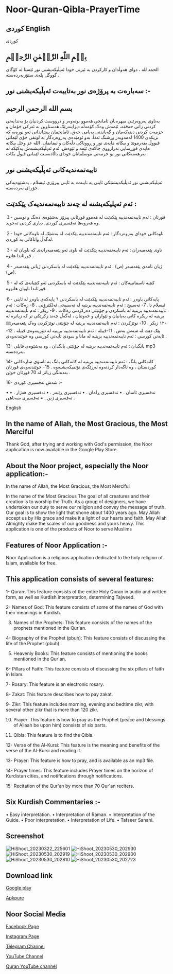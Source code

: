 # Noor-Quran-Qibla-PrayerTime

## کوردی English

کوردی

## بِسۡمِ اللّٰهِ الرَّحۡمٰنِ الرَّحِيۡمِ

الحمد لله ، دوای هەوڵدان و کارکردن بە ئیزنی خودا ئەپڵیکەیشنی نور ئێستا لە کۆگای گووگل پلەی ستۆربەردەستە .

## سەبارەت بە پرۆژەی نور بەتایبەت ئەپڵیکەیشنی نور :-

## بسم الله الرحمن الرحيم

بەناوی پەروەرێنی میهرەبان
ئامانجی هەموو بونەوەر و درووست کردنیان بۆ بەندایەتی کردنی زاتی حەققە، ئێمەش وەک کۆمەڵە دیزاینەرێک هەستاوین بە ئەرکی خۆمان و خزمەت کردنی دینەکەمان و گەیاندنی پەیامی حەق، ئامانجمان پیشاندانی ئەو نورەیە کە نزیکەی 1400 لەمەوبەر پڕشنگ ئەدا.
بەو ئومێدەی پەروەردگار بە لوتفی خۆی لێمانی قبووڵ بفەرموێ و بیکاتە مایەی نور و ڕووناکی دڵەکان و ئیمانمان. الله عز وجل بیکاتە مایەی قوڕسایی تەرازووی چاکەی ئێمە و ئێوەش.
ئەم ئەپڵیکەیشنەش یەکێکە لە بەرهەمەکانی نور بۆ خزمەتی موسڵمانان خودای باڵادەست لێمانی قبوڵ بکات

## تایبەتمەندیەکانی ئەپڵیکەیشنی نور  


 ئەپلیکەیشنی نور   ئەپڵیکەیشنێکی ئاینی یە تایبەت بە ئاینی پیرۆزی ئیسلام ، بەشێوەیەکی خۆڕای بەردەستە.

## ئەم ئەپلیکەیشنە لە چەند تایبەتمەندیەک پێکدێت :

１- قورئان : ئەم تایبەتمەندییە پێکدێت لە هەموو قورئانی پیرۆز بەشێوەی دەنگ و نوسین وە هەروەها تەفسیری کوردی، دیاری کردنی تەجوید.

２- ناوەکانی خودای پەروەردگار : ئەم تایبەتمەندییە پێکدێت لە بەشێک لە ناوەکانی خودا لەگەڵ واتاکانی بە کوردی.

３- ناوی پێغەمبەران : ئەم تایبەتمەندییە پێکدێت لە ناوی ئەو پێغەمبەرانەی کە ناویان لە قورئاندا هاتوە .

４- ژیان نامەی پێغەمبەر (ص) : ئەم تایبەتمەندییە پێکدێت لە باسکردنی ژیانی پێغەمبەر (ص).

５- کتێبە ئاسمانییەکان : ئەم تایبەتمەندییە پێکدێت لە باسکردنی ئەو کتێبانەی کە لە قورئاندا ناویان هاتووە.

６- پایەکانی باوەڕ : ئەم تایبەتمەندییە پێکدێت لە باسکردنی ٦ پایەکەی باوەڕ لە ئاینی ئیسلام دا.
7- تەسبیح : ئەم تایبەتمەندییە بریتیە لە تەسبیحی ئەلکترۆنی .
8- زەکات : ئەم تایبەتمەندییە بریتیە لە باسکردن و چۆنێتی دەرکردنی زەکات .
9- زیکر : ئەم تایبەتمەندییە بریتیە لە زیکرە کانی بەیانیان و ئێواران و خەوتنان ، لەگەڵ چەند زکرێکی تر کە زیاترە لە ١٢٠ زیکر .
10- نوێژکردن : ئەم تایبەتمەندییە بریتیە لە چۆنێتی نوێژکردن وەک پێغەمبەرﷺ پێک دێت لە شەش بەش .
11-قیبلە : ئەم تایبەتمەندییە بریتیە لە دۆزیتەوەی قیبلە .
12- ئایەتی کورسی : ئەم تایبەتمەندییە بریتیە لە مانا و سودی ئایەتی کورسی وە خوێندنەوەی .

13- بانگدان : ئەم تایبەتمەندییە بریتیە لە چۆنێتی بانگدان ، وە بەشێوەی فایلی mp3  بەردەستە.

14- کاتەکانی بانگ : ئەم تایبەتمەندییە بریتیە لە کاتەکانی بانگ بە ئاسۆی شارەکانی کوردستان ، وە ئاگەدار کردنەوە لەڕێگەی نۆتفیکەیشنەوە .
15-  خوێندنەوەی قورئان بەدەنگی زیاتر لە 70 قورئان خوێن .

16- شەش تەفسیری کوردی :-

• تەفسیری ئاسان .
• تەفسیری ڕامان .
• تەفسیری ڕێبەر .
• تەفسیری هەژار .
• تەفسیری ژین .
• تەفسیری سەناهی .


English 

## In the name of Allah, the Most Gracious, the Most Merciful

Thank God, after trying and working with God's permission, the Noor application is now available in the Google Play Store.

## About the Noor project, especially the Noor application:-

In the name of Allah, the Most Gracious, the Most Merciful

In the name of the Most Gracious
The goal of all creatures and their creation is to worship the Truth. As a group of designers, we have undertaken our duty to serve our religion and convey the message of truth. Our goal is to show the light that shone about 1400 years ago.
May Allah accept us by His grace and make it a light of our hearts and faith.  May Allah Almighty make the scales of our goodness and yours heavy.
This application is one of the products of Noor to serve Muslims

## Features of Noor Application :-

Noor Application is a religious application dedicated to the holy religion of Islam, available for free.

 ## This application consists of several features:

1- Quran: This feature consists of the entire Holy Quran in audio and written form, as well as Kurdish interpretation, determining Tajweed.

2- Names of God: This feature consists of some of the names of God with their meanings in Kurdish.

3. Names of the Prophets: This feature consists of the names of the prophets mentioned in the Qur'an.

4- Biography of the Prophet (pbuh): This feature consists of discussing the life of the Prophet (pbuh).

5. Heavenly Books: This feature consists of mentioning the books mentioned in the Qur'an.

6- Pillars of Faith: This feature consists of discussing the six pillars of faith in Islam.

7- Rosary: This feature is an electronic rosary.

8- Zakat: This feature describes how to pay zakat.

9- Zikr: This feature includes morning, evening and bedtime zikr, with several other zikr that is more than 120 zikr.

10. Prayer: This feature is how to pray as the Prophet (peace and blessings of Allaah be upon him) consists of six parts.

11. Qibla: This feature is to find the Qibla.

12- Verse of the Al-Kursi: This feature is the meaning and benefits of the verse of the Al-Kursi and reading it.

13- Prayer: This feature is how to pray, and is available as an mp3 file.

14- Prayer times: This feature includes Prayer times on the horizon of Kurdistan cities, and notifications through notifications.
 
15- Recitation of the Qur'an by more than 70 Qur'an reciters.

 ## Six Kurdish Commentaries :-

 • Easy interpretation.
 • Interpretation of Raman.
 • Interpretation of the Guide.
 • Poor interpretation.
 • Interpretation of Life.
 • Tafseer Sanahi.




## Screenshot 



 
![HiShoot_20230322_225601](https://github.com/w-coding/Noor-Quran-Qibla-PrayerTime/assets/122129717/8bbaf979-647a-401a-90e0-437de9a39828)
![HiShoot_20230530_202930](https://github.com/w-coding/Noor-Quran-Qibla-PrayerTime/assets/122129717/7feb2e8f-28ed-4858-877e-2c37c8c35d93)
![HiShoot_20230530_202919](https://github.com/w-coding/Noor-Quran-Qibla-PrayerTime/assets/122129717/71112125-b24f-4859-86a2-262a542ffc00)
![HiShoot_20230530_202900](https://github.com/w-coding/Noor-Quran-Qibla-PrayerTime/assets/122129717/0e634759-542f-4f9f-8b26-ad07634bdc4b)
![HiShoot_20230530_202810](https://github.com/w-coding/Noor-Quran-Qibla-PrayerTime/assets/122129717/42dac351-ac1c-4abc-8416-d5d2ce37f717)
![HiShoot_20230530_202723](https://github.com/w-coding/Noor-Quran-Qibla-PrayerTime/assets/122129717/80613970-8f3e-4dde-866c-ca3bd56d3d49)


## Download link 

[Google play](https://play.google.com/store/apps/details?id=com.dya.noor)

[Apkpure](https://m.apkpure.com/group/com.south.nor)

## Noor Social Media 
[Facebook Page](https://www.facebook.com/noor.page.officiall?mibextid=ZbWKwL)

[Instagram Page](https://instagram.com/noor.page.official?igshid=MzRlODBiNWFlZA==)

[Telegram Channel](https://t.me/noor_page_official)

[YouTube Channel](https://youtube.com/@Noorpageofficial)

[Quran YouTube channel](https://youtube.com/@noor_quran99)
